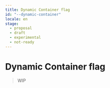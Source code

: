 ```yaml
---
title: Dynamic Container flag
id: "--dynamic-container"
locale: en
stage:
  - proposal
  - draft
  - experimental
  - not-ready
---
```


# Dynamic Container flag

> WIP
